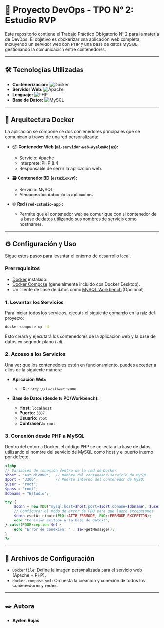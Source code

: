 # 🚀 Proyecto DevOps - TPO N° 2: Estudio RVP

Este repositorio contiene el Trabajo Práctico Obligatorio N° 2 para la materia de DevOps. El objetivo es dockerizar una aplicación web completa, incluyendo un servidor web con PHP y una base de datos MySQL, gestionando la comunicación entre contenedores.

---

## 🛠️ Tecnologías Utilizadas

*   **Contenerización:** <img src="https://img.shields.io/badge/Docker-2496ED?style=for-the-badge&logo=docker&logoColor=white" alt="Docker">
*   **Servidor Web:** <img src="https://img.shields.io/badge/Apache-D22128?style=for-the-badge&logo=Apache&logoColor=white" alt="Apache">
*   **Lenguaje:** <img src="https://img.shields.io/badge/PHP-777BB4?style=for-the-badge&logo=php&logoColor=white" alt="PHP">
*   **Base de Datos:** <img src="https://img.shields.io/badge/MySQL-4479A1?style=for-the-badge&logo=mysql&logoColor=white" alt="MySQL">

---

## 🐳 Arquitectura Docker

La aplicación se compone de dos contenedores principales que se comunican a través de una red personalizada:

-   📦 **Contenedor Web (`mi-servidor-web-AyelenRojas`):**
    -   Servicio: Apache
    -   Intérprete: PHP 8.4
    -   Responsable de servir la aplicación web.

-   🗃️ **Contenedor BD (`estudioRVP`):**
    -   Servicio: MySQL
    -   Almacena los datos de la aplicación.

-   🌐 **Red (`red-Estudio-app`):**
    -   Permite que el contenedor web se comunique con el contenedor de la base de datos utilizando sus nombres de servicio como hostnames.

---

## ⚙️ Configuración y Uso

Sigue estos pasos para levantar el entorno de desarrollo local.

### Prerrequisitos

-   [Docker](https://www.docker.com/get-started) instalado.
-   [Docker Compose](https://docs.docker.com/compose/install/) (generalmente incluido con Docker Desktop).
-   Un cliente de base de datos como [MySQL Workbench](https://www.mysql.com/products/workbench/) (Opcional).

### 1. Levantar los Servicios

Para iniciar todos los servicios, ejecuta el siguiente comando en la raíz del proyecto:

```bash
docker-compose up -d
```

Esto creará y ejecutará los contenedores de la aplicación web y la base de datos en segundo plano (`-d`).

### 2. Acceso a los Servicios

Una vez que los contenedores estén en funcionamiento, puedes acceder a ellos de la siguiente manera:

-   **Aplicación Web:**
    -   URL: `http://localhost:8080`

-   **Base de Datos (desde tu PC/Workbench):**
    -   **Host:** `localhost`
    -   **Puerto:** `3307`
    -   **Usuario:** `root`
    -   **Contraseña:** `root`

### 3. Conexión desde PHP a MySQL

Dentro del entorno Docker, el código PHP se conecta a la base de datos utilizando el nombre del servicio de MySQL como host y el puerto interno por defecto.

```php
<?php
// Variables de conexión dentro de la red de Docker
$host = "estudioRVP";  // Nombre del contenedor/servicio de MySQL
$port = "3306";        // Puerto interno del contenedor de MySQL
$user = "root";
$pass = "root";
$dbname = "Estudio";

try {
    $conn = new PDO("mysql:host=$host;port=$port;dbname=$dbname", $user, $pass);
    // Configurar el modo de error de PDO para que lance excepciones
    $conn->setAttribute(PDO::ATTR_ERRMODE, PDO::ERRMODE_EXCEPTION);
    echo "Conexión exitosa a la base de datos!";
} catch(PDOException $e) {
    echo "Error de conexión: " . $e->getMessage();
}
?>
```

---
## 📄 Archivos de Configuración

-   `Dockerfile`: Define la imagen personalizada para el servicio web (Apache + PHP).
-   `docker-compose.yml`: Orquesta la creación y conexión de todos los contenedores y redes.
---

## ✒️ Autora

-   **Ayelen Rojas**
